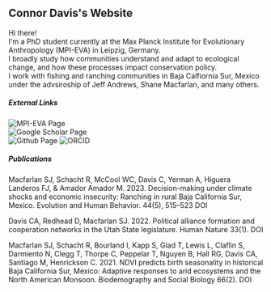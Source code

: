 Connor Davis's Website
---

Hi there!  
I'm a PhD student currently at the Max Planck Institute for Evolutionary Anthropology (MPI-EVA) in Leipzig, Germany.  
I broadly study how communities understand and adapt to ecological change, and how these processes impact conservation policy.  
I work with fishing and ranching communities in Baja Calfiornia Sur, Mexico under the advsiroship of Jeff Andrews, Shane Macfarlan, and many others.  

##### External Links 

![MPI-EVA Page](https://www.eva.mpg.de/ecology/staff/connor-davis/])  
![Google Scholar Page](https://scholar.google.com/citations?user=VXTF6NsAAAAJ&hl=en&oi=ao)  
![Github Page](https://github.com/Condavi)
![ORCID](https://orcid.org/0000-0001-7714-6698)

##### Publications 

Macfarlan SJ, Schacht R, McCool WC, Davis C, Yerman A, Higuera Landeros FJ, & Amador Amador M. 2023. Decision-making under climate shocks and economic insecurity: Ranching in rural Baja California Sur, Mexico. Evolution and Human Behavior. 44(5), 515–523
DOI

Davis CA, Redhead D, Macfarlan SJ. 2022. Political alliance formation and cooperation networks in the Utah State legislature. Human Nature 33(1).
DOI

Macfarlan SJ, Schacht R, Bourland I, Kapp S, Glad T, Lewis L, Claflin S, Darmiento N, Clegg T, Thorpe C, Peppelar T, Nguyen B, Hall RG, Davis CA, Santiago M, Henrickson C. 2021. NDVI predicts birth seasonality in historical Baja California Sur, Mexico: Adaptive responses to arid ecosystems and the North American Monsoon. Biodemography and Social Biology 66(2).
DOI









